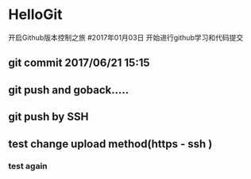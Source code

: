 # HelloGit
开启Github版本控制之旅
#2017年01月03日 开始进行github学习和代码提交

## git commit 2017/06/21 15:15

## git push and goback.....

## git push by SSH

## test change upload method(https - ssh ) 
### test again